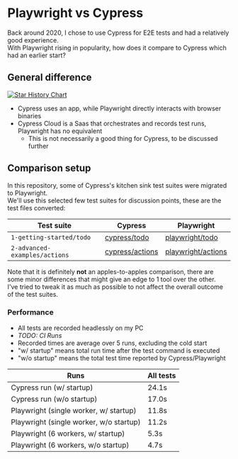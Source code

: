 # Playwright vs Cypress

Back around 2020, I chose to use Cypress for E2E tests and had a relatively good experience.  
With Playwright rising in popularity, how does it compare to Cypress which had an earlier start?

## General difference

[![Star History Chart](https://api.star-history.com/svg?repos=microsoft/playwright,cypress-io/cypress&type=Date)](https://star-history.com/#microsoft/playwright&cypress-io/cypress&Date)

- Cypress uses an app, while Playwright directly interacts with browser binaries
- Cypress Cloud is a Saas that orchestrates and records test runs, Playwright has no equivalent
  - This is not necessarily a good thing for Cypress, to be discussed further

## Comparison setup

In this repository, some of Cypress's kitchen sink test suites were migrated to Playwright.  
We'll use this selected few test suites for discussion points, these are the test files converted:

| Test suite                    | Cypress                                                          | Playwright                                                      |
| ----------------------------- | ---------------------------------------------------------------- | --------------------------------------------------------------- |
| `1-getting-started/todo`      | [cypress/todo](cypress/e2e/1-getting-started/todo.cy.js)         | [playwright/todo](tests/1-getting-started/todo.spec.ts)         |
| `2-advanced-examples/actions` | [cypress/actions](cypress/e2e/2-advanced-examples/actions.cy.js) | [playwright/actions](tests/2-advanced-examples/actions.spec.ts) |

Note that it is definitely **not** an apples-to-apples comparison, there are some minor differences that might give an edge to 1 tool over the other.  
I've tried to tweak it as much as possible to not affect the overall outcome of the test suites.

### Performance

- All tests are recorded headlessly on my PC
- _TODO: CI Runs_
- Recorded times are average over 5 runs, excluding the cold start
- "w/ startup" means total run time after the test command is executed
- "w/o startup" means the total test time reported by Cypress/Playwright

| Runs                                    | All tests |
| --------------------------------------- | --------- |
| Cypress run (w/ startup)                | 24.1s     |
| Cypress run (w/o startup)               | 17.0s     |
| Playwright (single worker, w/ startup)  | 11.8s     |
| Playwright (single worker, w/o startup) | 11.2s     |
| Playwright (6 workers, w/ startup)      | 5.3s      |
| Playwright (6 workers, w/o startup)     | 4.7s      |

<!--
### Syntax

## Miscellaneous topics

### Waiting

### Plugins -->
